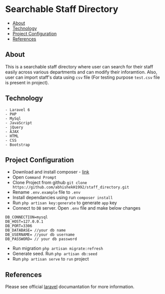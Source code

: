 # Searchable Staff Directory

- [About](#about)
- [Technology](#technology)
- [Project Configuration](#project-configuration)
- [References](#references)

## About
This is a searchable staff directory where user can search for their staff easily across various departments and can modify their inforamtion. Also, user can import staff's data using `csv` file (For testing purpose `test.csv` file is present in project). 

## Technology
```
- Laravel 6
- PHP
- MySql
- JavaScript
- jQuery
- AJAX
- HTML
- CSS
- Bootstrap
```

## Project Configuration
- Download and install composer - [link](https://getcomposer.org/)
- Open `Command Prompt`
- Clone Project from github `git clone https://github.com/abhishekH1992/staff_directory.git`
- Rename `.env.example` file to `.env`
- Install dependancies using run `composer install`
- Run `php artisan key:generate` to generate `app` key
- Connect to `DB` server. Open `.env` file and make below changes
```
DB_CONNECTION=mysql
DB_HOST=127.0.0.1
DB_PORT=3306
DB_DATABASE= //your db name
DB_USERNAME= //your db username
DB_PASSWORD= // your db password
```
- Run migration `php artisan migrate:refresh`
- Generate seed. Run `php artisan db:seed`
- Run `php artisan serve` to `run` project

## References
Please see official [laravel](https://laravel.com/docs/6.x) documantation for more information.
